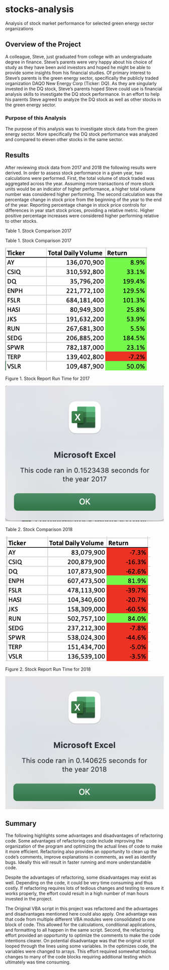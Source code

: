 # stocks-analysis
Analysis of stock market performance for selected green energy sector organizations

## Overview of the Project
A colleague, Steve, just graduated from college with an undergraduate degree in finance. Steve’s parents were very happy about his choice of study as they have been avid investors and hoped he might be able to provide some insights from his financial studies.  Of primary interest to Steve’s parents is the green energy sector, specifically the publicly traded organization DAQO New Energy Corp (Ticker: DQ). As they are singularly invested in the DQ stock, Steve’s parents hoped Steve could use is financial analysis skills to investigate the DQ stock performance. In an effort to help his parents Steve agreed to analyze the DQ stock as well as other stocks in the green energy sector. 

### Purpose of this Analysis
The purpose of this analysis was to investigate stock data from the green energy sector.  More specifically the DQ stock performance was analyzed and compared to eleven other stocks in the same sector. 

## Results
After reviewing stock data from 2017 and 2018 the following results were derived. In order to assess stock performance in a given year, two calculations were performed. First, the total volume of stock traded was aggregated across the year. Assuming more transactions of more stock units would be an indicator of higher performance, a higher total volume number was considered higher performing.  The second calculation was the percentage change in stock price from the beginning of the year to the end of the year. Reporting percentage change in stock price controls for differences in year start stock prices, providing a relative metric. Higher positive percentage increases were considered higher performing relative to other stocks. 

Table 1. Stock Comparison 2017

Table 1. Stock Comparison 2017

![stock_comparison_2017](https://github.com/agomoll/stocks-analysis/blob/main/Resources/stocks_comparison_2017.png)

Figure 1.  Stock Report Run Time for 2017

![](https://github.com/agomoll/stocks-analysis/blob/main/Resources/VBA_Challenge_2017.png)


Table 2. Stock Comparison 2018

![Stock_comparison_2018](https://github.com/agomoll/stocks-analysis/blob/main/Resources/stocks_comparison_2018.png)


Figure 2. Stock Report Run Time for 2018

![](https://github.com/agomoll/stocks-analysis/blob/main/Resources/VBA_Challenge_2018.png)


## Summary
The following highlights some advantages and disadvantages of refactoring code. Some advantages of refactoring code include improving the organization of the program and optimizing the actual lines of code to make it more efficient. Refactoring also provides an opportunity to clean up the code’s comments, improve explanations in comments, as well as identify bugs. Ideally this will result in faster running and more understandable code.

Despite the advantages of refactoring, some disadvantages may exist as well. Depending on the code, it could be very time consuming and thus costly. If refactoring requires lots of tedious changes and testing to ensure it works properly, the effort could result in a high number of man hours invested in the project.
    

The Original VBA script in this project was refactored and the advantages and disadvantages mentioned here could also apply. One advantage was that code from multiple different VBA modules were consolidated to one block of code.  This allowed for the calculations, conditional applications, and formatting to all happen in the same script. Second, the refactoring effort provided an opportunity to optimize the comments to make the code intentions clearer. On potential disadvantage was that the original script looped through the lines using some variables. In the optimizes code, the variables were changed to arrays. This effort required somewhat tedious changes to many of the code blocks requiring additional testing which ultimately was time consuming. 




